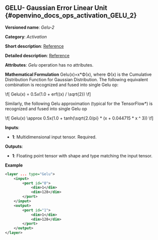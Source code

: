 ## GELU- Gaussian Error Linear Unit <a name="Gelu"></a> {#openvino_docs_ops_activation_GELU_2}

**Versioned name**: *Gelu-2*

**Category**: *Activation*

**Short description**: [Reference](https://pytorch.org/docs/stable/nn.functional.html#gelu)

**Detailed description**: [Reference](https://arxiv.org/abs/1606.08415)

**Attributes**: *Gelu* operation has no attributes.

**Mathematical Formulation**
Gelu(x)=x*Φ(x), where Φ(x) is the Cumulative Distribution Function for Gaussian Distribution.
The following equivalent combination is recognized and fused into single Gelu op: 

\f[
    Gelu(x) = 0.5*x*(1.0 + erf((x) / \sqrt{2})
\f]

Similarly, the following Gelu approximation (typical for the TensorFlow*) is recognized and fused into single Gelu op 

\f[
    Gelu(x) \approx 0.5x(1.0 + tanh(\sqrt{2.0/pi} * (x + 0.044715 * x ^ 3))
\f]

**Inputs**:

*   **1**: Multidimensional input tensor. Required.

**Outputs**:

*   **1**: Floating point tensor with shape and type matching the input tensor.

**Example**

```xml
<layer ... type="Gelu">
    <input>
        <port id="0">
            <dim>1</dim>
            <dim>128</dim>
        </port>
    </input>
    <output>
        <port id="1">
            <dim>1</dim>
            <dim>128</dim>
        </port>
    </output>
</layer>

```

